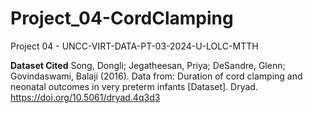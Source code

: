 # Project_04-CordClamping
Project 04 - UNCC-VIRT-DATA-PT-03-2024-U-LOLC-MTTH

**Dataset Cited**
Song, Dongli; Jegatheesan, Priya; DeSandre, Glenn; Govindaswami, Balaji (2016). Data from: Duration of cord clamping and neonatal outcomes in very preterm infants [Dataset]. Dryad. https://doi.org/10.5061/dryad.4q3d3
